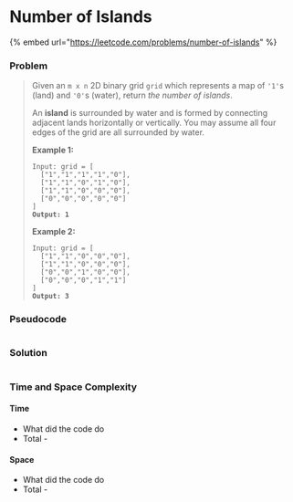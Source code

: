 # Number of Islands

{% embed url="https://leetcode.com/problems/number-of-islands" %}

### Problem

> Given an `m x n` 2D binary grid `grid` which represents a map of `'1'`s (land) and `'0'`s (water), return _the number of islands_.
>
> An **island** is surrounded by water and is formed by connecting adjacent lands horizontally or vertically. You may assume all four edges of the grid are all surrounded by water.
>
> &#x20;
>
> **Example 1:**
>
> <pre><code>Input: grid = [
>   ["1","1","1","1","0"],
>   ["1","1","0","1","0"],
>   ["1","1","0","0","0"],
>   ["0","0","0","0","0"]
> ]
> <strong>Output: 1</strong></code></pre>
>
> **Example 2:**
>
> <pre><code>Input: grid = [
>   ["1","1","0","0","0"],
>   ["1","1","0","0","0"],
>   ["0","0","1","0","0"],
>   ["0","0","0","1","1"]
> ]
> <strong>Output: 3</strong></code></pre>

### Pseudocode

```
```

### Solution

```
```

### Time and Space Complexity

#### Time

* What did the code do
* Total -

#### Space

* What did the code do
* Total -
